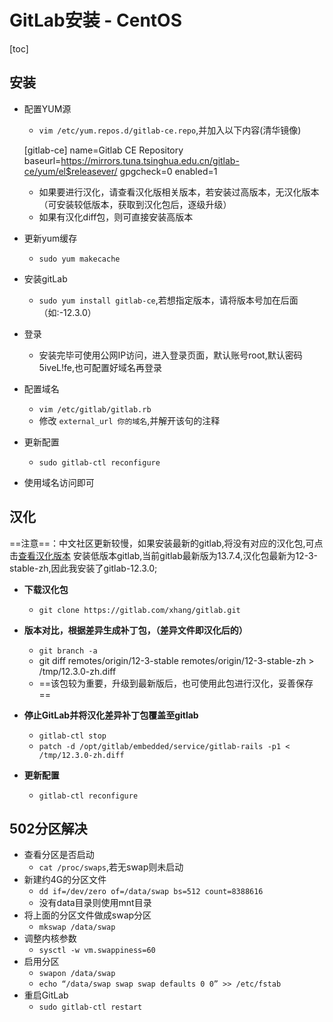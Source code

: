 # GitLab安装 - CentOS

[toc]

## 安装

+ 配置YUM源
  + `vim /etc/yum.repos.d/gitlab-ce.repo`,并加入以下内容(清华镜像)

  [gitlab-ce]
    name=Gitlab CE Repository
    baseurl=https://mirrors.tuna.tsinghua.edu.cn/gitlab-ce/yum/el$releasever/
    gpgcheck=0
    enabled=1

  + 如果要进行汉化，请查看汉化版相关版本，若安装过高版本，无汉化版本（可安装较低版本，获取到汉化包后，逐级升级）
  + 如果有汉化diff包，则可直接安装高版本
+ 更新yum缓存
  + `sudo yum makecache`
+ 安装gitLab
  + `sudo yum install gitlab-ce`,若想指定版本，请将版本号加在后面（如:-12.3.0）

+ 登录
  + 安装完毕可使用公网IP访问，进入登录页面，默认账号root,默认密码5iveL!fe,也可配置好域名再登录
+ 配置域名
  + `vim /etc/gitlab/gitlab.rb`
  + 修改 `external_url 你的域名`,并解开该句的注释
+ 更新配置
  + `sudo gitlab-ctl reconfigure`
+ 使用域名访问即可

## 汉化

==注意==：中文社区更新较慢，如果安装最新的gitlab,将没有对应的汉化包,可点击<a href="https://gitlab.com/xhang/gitlab.git">查看汉化版本</a>
安装低版本gitlab,当前gitlab最新版为13.7.4,汉化包最新为12-3-stable-zh,因此我安装了gitlab-12.3.0;

- **下载汉化包**
  + `git clone https://gitlab.com/xhang/gitlab.git`
- **版本对比，根据差异生成补丁包，（差异文件即汉化后的）**
  + `git branch -a`
  + git diff remotes/origin/12-3-stable remotes/origin/12-3-stable-zh > /tmp/12.3.0-zh.diff
  + ==该包较为重要，升级到最新版后，也可使用此包进行汉化，妥善保存==
- **停止GitLab并将汉化差异补丁包覆盖至gitlab**
  + `gitlab-ctl stop`
  + `patch -d /opt/gitlab/embedded/service/gitlab-rails -p1 < /tmp/12.3.0-zh.diff`

- **更新配置**
  + `gitlab-ctl reconfigure`

## 502分区解决

+ 查看分区是否启动
  + `cat /proc/swaps`,若无swap则未启动
+ 新建约4G的分区文件
  + `dd if=/dev/zero of=/data/swap bs=512 count=8388616`
  + 没有data目录则使用mnt目录
+ 将上面的分区文件做成swap分区
  + `mkswap /data/swap`
+ 调整内核参数
  + `sysctl -w vm.swappiness=60`
+ 启用分区
  + `swapon /data/swap`
  + `echo “/data/swap swap swap defaults 0 0” >> /etc/fstab`
+ 重启GitLab
  + `sudo gitlab-ctl restart `
